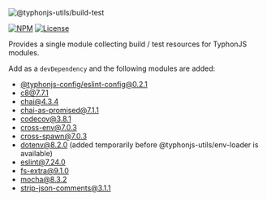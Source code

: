 ![@typhonjs-utils/build-test](https://i.imgur.com/15ZQ5X5.png)

[![NPM](https://img.shields.io/npm/v/@typhonjs-utils/build-test.svg?label=npm)](https://www.npmjs.com/package/@typhonjs-utils/build-test)
[![License](https://img.shields.io/badge/license-MIT-yellowgreen.svg?style=flat)](https://github.com/typhonjs-node-utils/build-test/blob/main/LICENSE)

Provides a single module collecting build / test resources for TyphonJS modules.

Add as a `devDependency` and the following modules are added:

- [@typhonjs-config/eslint-config@0.2.1](https://www.npmjs.com/package/@typhonjs-config/eslint-config)
- [c8@7.7.1](https://www.npmjs.com/package/c8)
- [chai@4.3.4](https://www.npmjs.com/package/chai)
- [chai-as-promised@7.1.1](https://www.npmjs.com/package/chai-as-promised)
- [codecov@3.8.1](https://www.npmjs.com/package/codecov)
- [cross-env@7.0.3](https://www.npmjs.com/package/cross-env)
- [cross-spawn@7.0.3](https://www.npmjs.com/package/cross-spawn)  
- [dotenv@8.2.0](https://www.npmjs.com/package/dotenv) (added temporarily before @typhonjs-utils/env-loader is available)  
- [eslint@7.24.0](https://www.npmjs.com/package/eslint)
- [fs-extra@9.1.0](https://www.npmjs.com/package/fs-extra)
- [mocha@8.3.2](https://www.npmjs.com/package/mocha)
- [strip-json-comments@3.1.1](https://www.npmjs.com/package/strip-json-comments)

